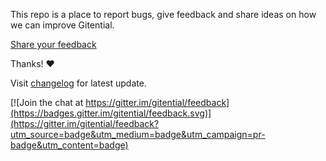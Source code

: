 
This repo is a place to report bugs, give feedback and share ideas on how we can improve Gitential.

[Share your feedback](https://github.com/gitential/feedback/issues)

Thanks! ❤️

Visit [changelog](https://github.com/gitential/feedback/blob/master/CHANGELOG.md) for latest update.


[![Join the chat at https://gitter.im/gitential/feedback](https://badges.gitter.im/gitential/feedback.svg)](https://gitter.im/gitential/feedback?utm_source=badge&utm_medium=badge&utm_campaign=pr-badge&utm_content=badge)